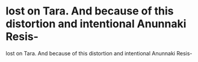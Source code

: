 # lost on Tara. And because of this distortion and intentional Anunnaki Resis-

lost on Tara. And because of this distortion and intentional Anunnaki Resis-